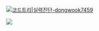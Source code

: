 [![코드트리|실력진단-dongwook7459](https://banner.codetree.ai/v1/banner/dongwook7459)](https://www.codetree.ai/profiles/dongwook7459)

<a href="https://swbsnewby7.tistory.com/](https://swbsnewby7.tistory.com/category/C%2B%2B%20%20%20CodeTree)"><img src="https://img.shields.io/badge/Tistory-EB531F?style=flat-square&logo=Tistory&logoColor=white"/></a>
